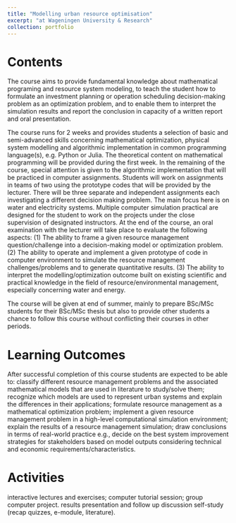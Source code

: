 ```yaml
---
title: "Modelling urban resource optimisation"
excerpt: "at Wageningen University & Research"
collection: portfolio
---
```


Contents
=====
The course aims to provide fundamental knowledge about mathematical programing and resource system modeling, to teach the student how to formulate an investment planning or operation scheduling decision-making problem as an optimization problem, and to enable them to interpret the simulation results and report the conclusion in capacity of a written report and oral presentation.

The course runs for 2 weeks and provides students a selection of basic and semi-advanced skills concerning mathematical optimization, physical system modelling and algorithmic implementation in common programming language(s), e.g. Python or Julia. The theoretical content on mathematical programming will be provided during the first week.
In the remaining of the course, special attention is given to the algorithmic implementation that will be practiced in computer assignments. Students will work on assignments in teams of two using the prototype codes that will be provided by the lecturer. There will be three separate and independent assignments each investigating a different decision making problem. The main focus here is on water and electricity systems. Multiple computer simulation practical are designed for the student to work on the projects under the close supervision of designated instructors. At the end of the course, an oral examination with the lecturer will take place to evaluate the following aspects:
(1) The ability to frame a given resource management question/challenge into a decision-making model or optimization problem.
(2) The ability to operate and implement a given prototype of code in computer environment to simulate the resource management challenges/problems and to generate quantitative results.
(3) The ability to interpret the modelling/optimization outcome built on existing scientific and practical knowledge in the field of resource/environmental management, especially concerning water and energy.

The course will be given at end of summer, mainly to prepare BSc/MSc students for their BSc/MSc thesis but also to provide other students a chance to follow this course without conflicting their courses in other periods.

Learning Outcomes
=====
After successful completion of this course students are expected to be able to:
classify different resource management problems and the associated mathematical models that are used in literature to study/solve them;
recognize which models are used to represent urban systems and explain the differences in their applications;
formulate resource management as a mathematical optimization problem;
implement a given resource management problem in a high-level computational simulation environment;
explain the results of a resource management simulation;
draw conclusions in terms of real-world practice e.g., decide on the best system improvement strategies for stakeholders based on model outputs considering technical and economic requirements/characteristics.

Activities
=====
interactive lectures and exercises;
computer tutorial session;
group computer project.
results presentation and follow up discussion
self-study (recap quizzes, e-module, literature).
